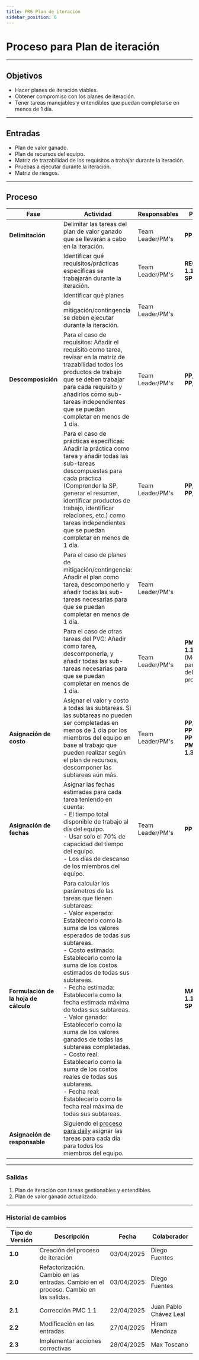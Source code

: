 ```yaml
---
title: PR6 Plan de iteración
sidebar_position: 6
---
```


# Proceso para Plan de iteración

---

## Objetivos

- Hacer planes de iteración viables.
- Obtener compromiso con los planes de iteración.
- Tener tareas manejables y entendibles que puedan completarse en menos de 1 día.

---

## Entradas

- Plan de valor ganado.
- Plan de recursos del equipo.
- Matriz de trazabilidad de los requisitos a trabajar durante la iteración.
- Pruebas a ejecutar durante la iteración.
- Matriz de riesgos.

---

## Proceso

| Fase | Actividad | Responsables | Práctica |
|------|-----------|--------------|------------------|
| **Delimitación** | Delimitar las tareas del plan de valor ganado que se llevarán a cabo en la iteración. | Team Leader/PM's | **PP SP 1.1**|
|   | Identificar qué requisitos/prácticas específicas se trabajarán durante la iteración.  | Team Leader/PM's  |  **REQM, SP 1.1, REQM, SP 1.2** |
|   | Identificar qué planes de mitigación/contingencia se deben ejecutar durante la iteración.  | Team Leader/PM's  |        |
| **Descomposición**  | Para el caso de requisitos: Añadir el requisito como tarea, revisar en la matriz de trazabilidad todos los productos de trabajo que se deben trabajar para cada requisito y añadirlos como sub-tareas independientes que se puedan completar en menos de 1 día.  | Team Leader/PM's  | **PP, SP 2.1, PP, SP 3.1**  |
|   | Para el caso de prácticas específicas: Añadir la práctica como tarea y añadir todas las sub-tareas descompuestas para cada práctica (Comprender la SP, generar el resumen, identificar productos de trabajo, identificar relaciones, etc.) como tareas independientes que se puedan completar en menos de 1 día. | Team Leader/PM's  | **PP, SP 1.2, PP, SP 2.3**  |
|   | Para el caso de planes de mitigación/contingencia: Añadir el plan como tarea, descomponerlo y añadir todas las sub-tareas necesarias para que se puedan completar en menos de 1 día.| Team Leader/PM's  |   |
|   | Para el caso de otras tareas del PVG: Añadir como tarea, descomponerla, y añadir todas las sub-tareas necesarias para que se puedan completar en menos de 1 día. | Team Leader/PM's |  **PMC, SP 1.1** (Monitorear parámetros del proyecto) |
| **Asignación de costo**  | Asignar el valor y costo a todas las subtareas. Si las subtareas no pueden ser completadas en menos de 1 día por los miembros del equipo en base al trabajo que pueden realizar según el plan de recursos, descomponer las subtareas aún más.  | Team Leader/PM's | **PP, SP 2.2, PP SP 2.4, PP SP 2.1, PMC SP 1.3**  |
| **Asignación de fechas**  | Asignar las fechas estimadas para cada tarea teniendo en cuenta: <br/>- El tiempo total disponible de trabajo al día del equipo. <br/>- Usar solo el 70% de capacidad del tiempo del equipo. <br/>- Los días de descanso de los miembros del equipo. | Team Leader/PM's | **PP SP 2.2**  |
| **Formulación de la hoja de cálculo** | Para calcular los parámetros de las tareas que tienen subtareas: <br/>- Valor esperado: Establecerlo como la suma de los valores esperados de todas sus subtareas. <br/>- Costo estimado: Establecerlo como la suma de los costos estimados de todas sus subtareas. <br/>- Fecha estimada: Establecerla como la fecha estimada máxima de todas sus subtareas. <br/>- Valor ganado: Establecerlo como la suma de los valores ganados de todas las subtareas completadas. <br/> - Costo real: Establecerlo como la suma de los costos reales de todas sus subtareas. <br/>- Fecha real: Establecerlo como la fecha real máxima de todas sus subtareas. |      | **MA, SP 1.1, MA, SP 2.1**    |
| **Asignación de responsable**  | Siguiendo el [proceso para daily](/docs/procesos/PR3-dailys) asignar las tareas para cada día para todos los miembros del equipo. |   |   |

---

### Salidas

1. Plan de iteración con tareas gestionables y entendibles.
2. Plan de valor ganado actualizado.

---

### Historial de cambios

| **Tipo de Versión** | **Descripción**                               | **Fecha** | **Colaborador**                 |
| ------------------- | --------------------------------------------- | --------- | ------------------------------- |
| **1.0**             | Creación del proceso de iteración   | 03/04/2025  | Diego Fuentes|
| **2.0**             | Refactorización. Cambio en las entradas. Cambio en el proceso. Cambio en las salidas.   | 03/04/2025  | Diego Fuentes|
| **2.1** | Corrección PMC 1.1 | 22/04/2025 | Juan Pablo Chávez Leal|
| **2.2** | Modificación en las entradas | 27/04/2025 | Hiram Mendoza|
| **2.3** |  Implementar acciones correctivas        |  28/04/2025   |  Max Toscano  |
